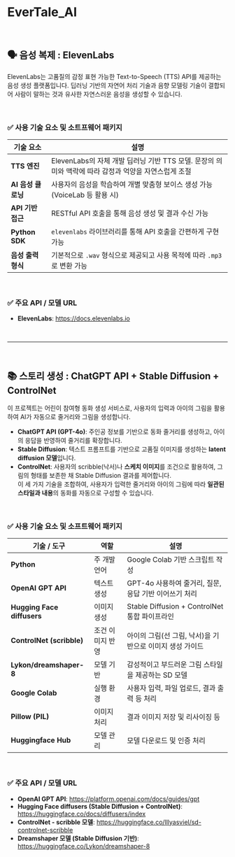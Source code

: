 # EverTale_AI

<br>

## 🗣️ 음성 복제 : ElevenLabs

ElevenLabs는 고품질의 감정 표현 가능한 Text-to-Speech (TTS) API를 제공하는 음성 생성 플랫폼입니다. 딥러닝 기반의 자연어 처리 기술과 음향 모델링 기술이 결합되어 사람이 말하는 것과 유사한 자연스러운 음성을 생성할 수 있습니다.

<br>

### ✅ 사용 기술 요소 및 소트프웨어 패키지

| 기술 요소 | 설명 |
| --- | --- |
| **TTS 엔진** | ElevenLabs의 자체 개발 딥러닝 기반 TTS 모델. 문장의 의미와 맥락에 따라 감정과 억양을 자연스럽게 조절 |
| **AI 음성 클로닝** | 사용자의 음성을 학습하여 개별 맞춤형 보이스 생성 가능 (VoiceLab 등 활용 시) |
| **API 기반 접근** | RESTful API 호출을 통해 음성 생성 및 결과 수신 가능 |
| **Python SDK** | `elevenlabs` 라이브러리를 통해 API 호출을 간편하게 구현 가능 |
| **음성 출력 형식** | 기본적으로 `.wav` 형식으로 제공되고 사용 목적에 따라 `.mp3`로 변환 가능 |

<br>

### ✅ 주요 API / 모델 URL

- **ElevenLabs**: https://docs.elevenlabs.io

<br>
<hr>
<br>

## 📚 스토리 생성 : ChatGPT API + Stable Diffusion + ControlNet

이 프로젝트는 어린이 참여형 동화 생성 서비스로, 사용자의 입력과 아이의 그림을 활용하여 AI가 자동으로 줄거리와 그림을 생성합니다.  
- **ChatGPT API (GPT-4o)**: 주인공 정보를 기반으로 동화 줄거리를 생성하고, 아이의 응답을 반영하여 줄거리를 확장합니다.  
- **Stable Diffusion**: 텍스트 프롬프트를 기반으로 고품질 이미지를 생성하는 **latent diffusion 모델**입니다.  
- **ControlNet**: 사용자의 scribble(낙서)나 **스케치 이미지**를 조건으로 활용하여, 그림의 형태를 보존한 채 Stable Diffusion 결과를 제어합니다.  
이 세 가지 기술을 조합하여, 사용자가 입력한 줄거리와 아이의 그림에 따라 **일관된 스타일과 내용**의 동화를 자동으로 구성할 수 있습니다.

<br>

### ✅ 사용 기술 요소 및 소프트웨어 패키지

| 기술 / 도구 | 역할 | 설명 |
| --- | --- | --- |
| **Python** | 주 개발 언어 | Google Colab 기반 스크립트 작성 |
| **OpenAI GPT API** | 텍스트 생성 | GPT-4o 사용하여 줄거리, 질문, 응답 기반 이어쓰기 처리 |
| **Hugging Face diffusers** | 이미지 생성 | Stable Diffusion + ControlNet 통합 파이프라인 |
| **ControlNet (scribble)** | 조건 이미지 반영 | 아이의 그림(선 그림, 낙서)을 기반으로 이미지 생성 가이드 |
| **Lykon/dreamshaper-8** | 모델 기반 | 감성적이고 부드러운 그림 스타일을 제공하는 SD 모델 |
| **Google Colab** | 실행 환경 | 사용자 입력, 파일 업로드, 결과 출력 등 처리 |
| **Pillow (PIL)** | 이미지 처리 | 결과 이미지 저장 및 리사이징 등 |
| **Huggingface Hub** | 모델 관리 | 모델 다운로드 및 인증 처리 |

<br>

### ✅ 주요 API / 모델 URL

- **OpenAI GPT API**: https://platform.openai.com/docs/guides/gpt  
- **Hugging Face diffusers (Stable Diffusion + ControlNet)**: https://huggingface.co/docs/diffusers/index  
- **ControlNet - scribble 모델**: https://huggingface.co/lllyasviel/sd-controlnet-scribble  
- **Dreamshaper 모델 (Stable Diffusion 기반)**: https://huggingface.co/Lykon/dreamshaper-8

